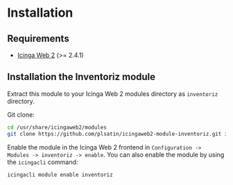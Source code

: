 # Installation

## Requirements

* [Icinga Web 2](https://www.icinga.com/products/icinga-web-2/) (>= 2.4.1)

## Installation the Inventoriz module


Extract this module to your Icinga Web 2 modules directory as `inventoriz` directory.

Git clone:

```bash
cd /usr/share/icingaweb2/modules
git clone https://github.com/plsatin/icingaweb2-module-inventoriz.git inventoriz
```

Enable the module in the Icinga Web 2 frontend in `Configuration -> Modules -> inventoriz -> enable`.
You can also enable the module by using the `icingacli` command:

```bash
icingacli module enable inventoriz
```
